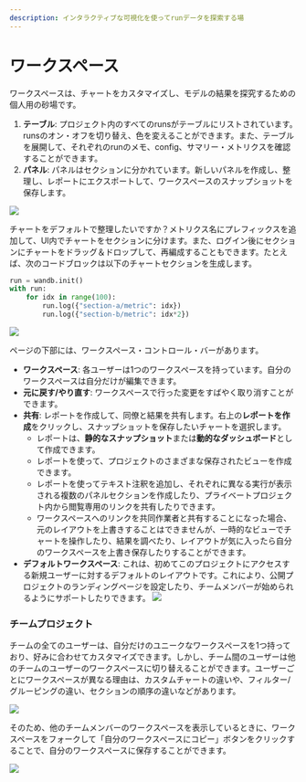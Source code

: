 ```yaml
---
description: インタラクティブな可視化を使ってrunデータを探索する場
---
```


# ワークスペース

ワークスペースは、チャートをカスタマイズし、モデルの結果を探究するための個人用の砂場です。

1. **テーブル**: プロジェクト内のすべてのrunsがテーブルにリストされています。runsのオン・オフを切り替え、色を変えることができます。また、テーブルを展開して、それぞれのrunのメモ、config、サマリー・メトリクスを確認することができます。
2. **パネル**: パネルはセクションに分かれています。新しいパネルを作成し、整理し、レポートにエクスポートして、ワークスペースのスナップショットを保存します。

![](/images/app_ui/workspace_table_and_panels.png)

チャートをデフォルトで整理したいですか？メトリクス名にプレフィックスを追加して、UI内でチャートをセクションに分けます。また、ログイン後にセクションにチャートをドラッグ＆ドロップして、再編成することもできます。たとえば、次のコードブロックは以下のチャートセクションを生成します。

```python
run = wandb.init()
with run:
    for idx in range(100):
        run.log({"section-a/metric": idx})
        run.log({"section-b/metric": idx*2})
```

![](/images/app_ui/workspaces_bar1.png)

ページの下部には、ワークスペース・コントロール・バーがあります。

* **ワークスペース**: 各ユーザーは1つのワークスペースを持っています。自分のワークスペースは自分だけが編集できます。
* **元に戻す/やり直す**: ワークスペースで行った変更をすばやく取り消すことができます。
* **共有**: レポートを作成して、同僚と結果を共有します。右上の**レポートを作成**をクリックし、スナップショットを保存したいチャートを選択します。
  * レポートは、**静的なスナップショット**または**動的なダッシュボード**として作成できます。
  * レポートを使って、プロジェクトのさまざまな保存されたビューを作成できます。
  * レポートを使ってテキスト注釈を追加し、それぞれに異なる実行が表示される複数のパネルセクションを作成したり、プライベートプロジェクト内から閲覧専用のリンクを共有したりできます。
  * ワークスペースへのリンクを共同作業者と共有することになった場合、元のレイアウトを上書きすることはできませんが、一時的なビューでチャートを操作したり、結果を調べたり、レイアウトが気に入ったら自分のワークスペースを上書き保存したりすることができます。
* **デフォルトワークスペース**: これは、初めてこのプロジェクトにアクセスする新規ユーザーに対するデフォルトのレイアウトです。これにより、公開プロジェクトのランディングページを設定したり、チームメンバーが始められるようにサポートしたりできます。
![](/images/app_ui/workspaces_bar2.png)

### チームプロジェクト

チームの全てのユーザーは、自分だけのユニークなワークスペースを1つ持っており、好みに合わせてカスタマイズできます。しかし、チーム間のユーザーは他のチームのユーザーのワークスペースに切り替えることができます。ユーザーごとにワークスペースが異なる理由は、カスタムチャートの違いや、フィルター/グルーピングの違い、セクションの順序の違いなどがあります。

![](/images/app_ui/team_project_1.png)

そのため、他のチームメンバーのワークスペースを表示しているときに、ワークスペースをフォークして「自分のワークスペースにコピー」ボタンをクリックすることで、自分のワークスペースに保存することができます。

![](/images/app_ui/team_project_2.png)